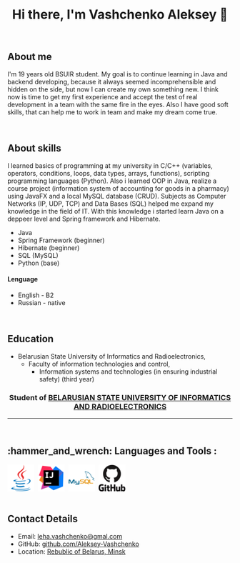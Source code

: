 <h1 align="center">Hi there, I'm Vashchenko Aleksey 👋</h1>
<br>

## About me
I'm 19 years old BSUIR student. My goal is to continue learning in Java and backend developing, because it always seemed incomprehensible and hidden on the side, but now I can create my own something new. I think now is time to get my first experience and accept the test of real development in a team with the same fire in the eyes. Also I have good soft skills, that can help me to work in team and make my dream come true.

<br>

## About skills
I learned basics of programming at my university in C/C++ (variables, operators, conditions, loops, data types, arrays, functions), scripting programming languages (Python). Also i learned OOP in Java, realize a course project (information system of accounting for goods in a pharmacy) using JavaFX and a local MySQL database (CRUD). Subjects as Computer Networks (IP, UDP, TCP) and Data Bases (SQL) helped me expand my knowledge in the field of IT. With this knowledge i started learn Java on a deppeer level and Spring framework and Hibernate.
- Java
- Spring Framework (beginner)
- Hibernate (beginner)
- SQL (MySQL)
- Python (base)
#### Lenguage
- English - B2
- Russian - native
<br>

## Education
- Belarusian State University of Informatics and Radioelectronics, <br>
    - Faculty of information technologies and control, <br>
        - Information systems and technologies (in ensuring industrial safety) (third year)
<h3 align="center">Student of <a href="https://www.bsuir.by/">BELARUSIAN STATE UNIVERSITY OF INFORMATICS AND RADIOELECTRONICS<a/></h3>
<hr></hr>
  <br>
<h2>:hammer_and_wrench: Languages and Tools :</h2>
<div>
  <img src="https://github.com/devicons/devicon/blob/master/icons/java/java-original.svg" title="Java" width="60" height="60"/>&nbsp;
  <img src="https://github.com/devicons/devicon/blob/master/icons/intellij/intellij-original.svg"  title="Intellij IDEA" alt="Intellij IDEA" width="60" height="60"/>&nbsp;
  <img src="https://github.com/devicons/devicon/blob/master/icons/mysql/mysql-original-wordmark.svg" title="MySQL" width="60" height="60"/>&nbsp;
  <img src="https://github.com/devicons/devicon/blob/master/icons/github/github-original-wordmark.svg" title="GitHub" width="60" height="60"/>&nbsp;
</div>
<br>
  
## Contact Details

* Email: [leha.vashchenko@gmal.com](mailto:leha.vashchenko@gmail.com)
* GitHub: [github.com/Aleksey-Vashchenko](https://github.com/Aleksey-Vashchenko)
* Location: [Rebublic of Belarus, Minsk](https://maps.app.goo.gl/9AxLR6toDqbDJQjp6)
